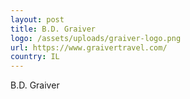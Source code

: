 ```yaml
---
layout: post
title: B.D. Graiver
logo: /assets/uploads/graiver-logo.png
url: https://www.graivertravel.com/
country: IL
---
```

B.D. Graiver